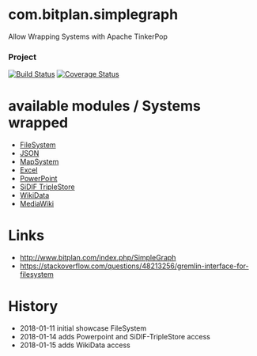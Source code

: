 # com.bitplan.simplegraph
Allow Wrapping Systems with Apache TinkerPop

### Project
[![Build Status](https://travis-ci.org/BITPlan/com.bitplan.simplegraph.svg?branch=master)](https://travis-ci.org/BITPlan/com.bitplan.simplegraph)
[![Coverage Status](https://coveralls.io/repos/github/BITPlan/com.bitplan.simplegraph/badge.svg?branch=master)](https://coveralls.io/github/BITPlan/com.bitplan.simplegraph?branch=master)

# available modules / Systems wrapped
* [FileSystem](http://www.bitplan.com/index.php/SimpleGraph-FileSystem)
* [JSON](http://www.bitplan.com/index.php/SimpleGraph-MapSystem)
* [MapSystem](http://www.bitplan.com/index.php/SimpleGraph-MapSystem)
* [Excel](http://www.bitplan.com/index.php/SimpleGraph-Excel)
* [PowerPoint](http://www.bitplan.com/index.php/SimpleGraph-PowerPoint)
* [SiDIF TripleStore](http://www.bitplan.com/index.php/SiDIF-TripleStore)
* [WikiData](https://www.wikidata.org/wiki/Wikidata:Main_Page)
* [MediaWiki](http://mediawiki-japi.bitplan.com/index.php/Main_Page)

# Links
* http://www.bitplan.com/index.php/SimpleGraph
* https://stackoverflow.com/questions/48213256/gremlin-interface-for-filesystem

# History
* 2018-01-11 initial showcase FileSystem
* 2018-01-14 adds Powerpoint and SiDIF-TripleStore access
* 2018-01-15 adds WikiData access
